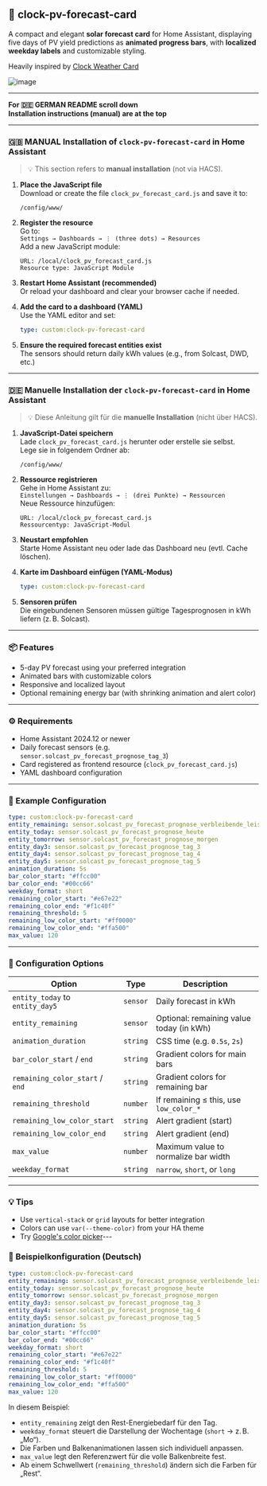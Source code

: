 ## 🔆 clock-pv-forecast-card

A compact and elegant **solar forecast card** for Home Assistant, displaying five days of PV yield predictions as **animated progress bars**, with **localized weekday labels** and customizable styling.

Heavily inspired by [Clock Weather Card](https://github.com/pkissling/clock-weather-card)

![image](https://github.com/user-attachments/assets/0b4fa0bc-5e63-40c8-be15-165816b01de4)

---

**For 🇩🇪 GERMAN README scroll down**  
**Installation instructions (manual) are at the top**

---

### 🇬🇧 MANUAL Installation of `clock-pv-forecast-card` in Home Assistant

> 💡 This section refers to **manual installation** (not via HACS).

1. **Place the JavaScript file**  
   Download or create the file `clock_pv_forecast_card.js` and save it to:

   ```
   /config/www/
   ```

2. **Register the resource**  
   Go to:  
   `Settings → Dashboards → ⋮ (three dots) → Resources`  
   Add a new JavaScript module:

   ```
   URL: /local/clock_pv_forecast_card.js
   Resource type: JavaScript Module
   ```

3. **Restart Home Assistant (recommended)**  
   Or reload your dashboard and clear your browser cache if needed.

4. **Add the card to a dashboard (YAML)**  
   Use the YAML editor and set:

   ```yaml
   type: custom:clock-pv-forecast-card
   ```

5. **Ensure the required forecast entities exist**  
   The sensors should return daily kWh values (e.g., from Solcast, DWD, etc.)

---

### 🇩🇪 Manuelle Installation der `clock-pv-forecast-card` in Home Assistant

> 💡 Diese Anleitung gilt für die **manuelle Installation** (nicht über HACS).

1. **JavaScript-Datei speichern**  
   Lade `clock_pv_forecast_card.js` herunter oder erstelle sie selbst.  
   Lege sie in folgendem Ordner ab:

   ```
   /config/www/
   ```

2. **Ressource registrieren**  
   Gehe in Home Assistant zu:  
   `Einstellungen → Dashboards → ⋮ (drei Punkte) → Ressourcen`  
   Neue Ressource hinzufügen:

   ```
   URL: /local/clock_pv_forecast_card.js
   Ressourcentyp: JavaScript-Modul
   ```

3. **Neustart empfohlen**  
   Starte Home Assistant neu oder lade das Dashboard neu (evtl. Cache löschen).

4. **Karte im Dashboard einfügen (YAML-Modus)**

   ```yaml
   type: custom:clock-pv-forecast-card
   ```

5. **Sensoren prüfen**  
   Die eingebundenen Sensoren müssen gültige Tagesprognosen in kWh liefern (z. B. Solcast).

---

### 📦 Features

- 5-day PV forecast using your preferred integration
- Animated bars with customizable colors
- Responsive and localized layout
- Optional remaining energy bar (with shrinking animation and alert color)

---

### ⚙️ Requirements

- Home Assistant 2024.12 or newer
- Daily forecast sensors (e.g. `sensor.solcast_pv_forecast_prognose_tag_3`)
- Card registered as frontend resource (`clock_pv_forecast_card.js`)
- YAML dashboard configuration

---

### 🧩 Example Configuration

```yaml
type: custom:clock-pv-forecast-card
entity_remaining: sensor.solcast_pv_forecast_prognose_verbleibende_leistung_heute
entity_today: sensor.solcast_pv_forecast_prognose_heute
entity_tomorrow: sensor.solcast_pv_forecast_prognose_morgen
entity_day3: sensor.solcast_pv_forecast_prognose_tag_3
entity_day4: sensor.solcast_pv_forecast_prognose_tag_4
entity_day5: sensor.solcast_pv_forecast_prognose_tag_5
animation_duration: 5s
bar_color_start: "#ffcc00"
bar_color_end: "#00cc66"
weekday_format: short
remaining_color_start: "#e67e22"
remaining_color_end: "#f1c40f"
remaining_threshold: 5
remaining_low_color_start: "#ff0000"
remaining_low_color_end: "#ffa500"
max_value: 120
```

---

### 🔧 Configuration Options

| Option                          | Type     | Description                                            |
| ------------------------------- | -------- | ------------------------------------------------------ |
| `entity_today` to `entity_day5` | `sensor` | Daily forecast in kWh                                  |
| `entity_remaining`              | `sensor` | Optional: remaining value today (in kWh)               |
| `animation_duration`            | `string` | CSS time (e.g. `0.5s`, `2s`)                            |
| `bar_color_start` / `end`       | `string` | Gradient colors for main bars                          |
| `remaining_color_start` / `end` | `string` | Gradient colors for remaining bar                      |
| `remaining_threshold`           | `number` | If remaining ≤ this, use `low_color_*`                 |
| `remaining_low_color_start`     | `string` | Alert gradient (start)                                 |
| `remaining_low_color_end`       | `string` | Alert gradient (end)                                   |
| `max_value`                     | `number` | Maximum value to normalize bar width                   |
| `weekday_format`                | `string` | `narrow`, `short`, or `long`                           |

---

### 💡 Tips

- Use `vertical-stack` or `grid` layouts for better integration
- Colors can use `var(--theme-color)` from your HA theme
- Try [Google's color picker](https://www.google.com/search?q=hex+color+picker)---

### 🧩 Beispielkonfiguration (Deutsch)

```yaml
type: custom:clock-pv-forecast-card
entity_remaining: sensor.solcast_pv_forecast_prognose_verbleibende_leistung_heute
entity_today: sensor.solcast_pv_forecast_prognose_heute
entity_tomorrow: sensor.solcast_pv_forecast_prognose_morgen
entity_day3: sensor.solcast_pv_forecast_prognose_tag_3
entity_day4: sensor.solcast_pv_forecast_prognose_tag_4
entity_day5: sensor.solcast_pv_forecast_prognose_tag_5
animation_duration: 5s
bar_color_start: "#ffcc00"
bar_color_end: "#00cc66"
weekday_format: short
remaining_color_start: "#e67e22"
remaining_color_end: "#f1c40f"
remaining_threshold: 5
remaining_low_color_start: "#ff0000"
remaining_low_color_end: "#ffa500"
max_value: 120
```

In diesem Beispiel:
- `entity_remaining` zeigt den Rest-Energiebedarf für den Tag.
- `weekday_format` steuert die Darstellung der Wochentage (`short` → z. B. „Mo“).
- Die Farben und Balkenanimationen lassen sich individuell anpassen.
- `max_value` legt den Referenzwert für die volle Balkenbreite fest.
- Ab einem Schwellwert (`remaining_threshold`) ändern sich die Farben für „Rest“.
